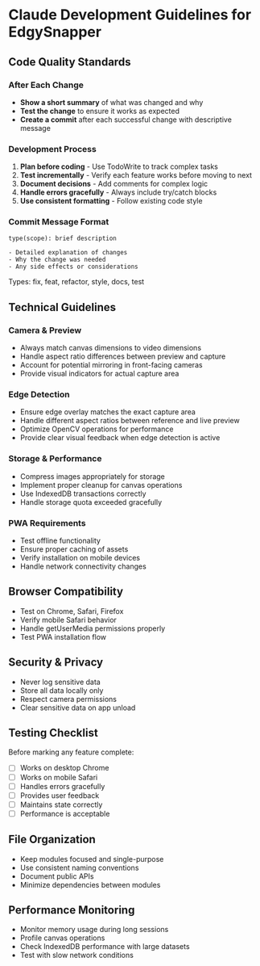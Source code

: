 # Claude Development Guidelines for EdgySnapper

## Code Quality Standards

### After Each Change
- **Show a short summary** of what was changed and why
- **Test the change** to ensure it works as expected
- **Create a commit** after each successful change with descriptive message

### Development Process
1. **Plan before coding** - Use TodoWrite to track complex tasks
2. **Test incrementally** - Verify each feature works before moving to next
3. **Document decisions** - Add comments for complex logic
4. **Handle errors gracefully** - Always include try/catch blocks
5. **Use consistent formatting** - Follow existing code style

### Commit Message Format
```
type(scope): brief description

- Detailed explanation of changes
- Why the change was needed
- Any side effects or considerations
```

Types: fix, feat, refactor, style, docs, test

## Technical Guidelines

### Camera & Preview
- Always match canvas dimensions to video dimensions
- Handle aspect ratio differences between preview and capture
- Account for potential mirroring in front-facing cameras
- Provide visual indicators for actual capture area

### Edge Detection
- Ensure edge overlay matches the exact capture area
- Handle different aspect ratios between reference and live preview
- Optimize OpenCV operations for performance
- Provide clear visual feedback when edge detection is active

### Storage & Performance
- Compress images appropriately for storage
- Implement proper cleanup for canvas operations
- Use IndexedDB transactions correctly
- Handle storage quota exceeded gracefully

### PWA Requirements
- Test offline functionality
- Ensure proper caching of assets
- Verify installation on mobile devices
- Handle network connectivity changes

## Browser Compatibility
- Test on Chrome, Safari, Firefox
- Verify mobile Safari behavior
- Handle getUserMedia permissions properly
- Test PWA installation flow

## Security & Privacy
- Never log sensitive data
- Store all data locally only
- Respect camera permissions
- Clear sensitive data on app unload

## Testing Checklist
Before marking any feature complete:
- [ ] Works on desktop Chrome
- [ ] Works on mobile Safari
- [ ] Handles errors gracefully
- [ ] Provides user feedback
- [ ] Maintains state correctly
- [ ] Performance is acceptable

## File Organization
- Keep modules focused and single-purpose
- Use consistent naming conventions
- Document public APIs
- Minimize dependencies between modules

## Performance Monitoring
- Monitor memory usage during long sessions
- Profile canvas operations
- Check IndexedDB performance with large datasets
- Test with slow network conditions